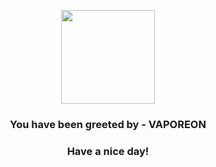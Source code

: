<p align="center">
            <img src="https://raw.githubusercontent.com/PokeAPI/sprites/master/sprites/pokemon/134.png" width="150" height="150">
          </p>
          <h3 align="center">You have been greeted by - <b>VAPOREON</b></h3>
          <h3 align="center">Have a nice day!</h3>

